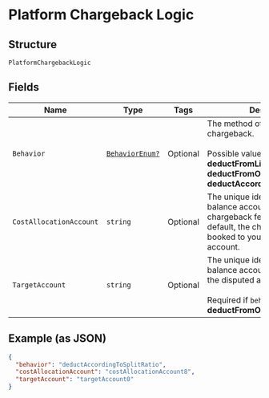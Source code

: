
# Platform Chargeback Logic

## Structure

`PlatformChargebackLogic`

## Fields

| Name | Type | Tags | Description |
|  --- | --- | --- | --- |
| `Behavior` | [`BehaviorEnum?`](../../doc/models/behavior-enum.md) | Optional | The method of handling the chargeback.<br><br>Possible values: **deductFromLiableAccount**, **deductFromOneBalanceAccount**, **deductAccordingToSplitRatio**. |
| `CostAllocationAccount` | `string` | Optional | The unique identifier of the balance account to which the chargeback fees are booked. By default, the chargeback fees are booked to your liable balance account. |
| `TargetAccount` | `string` | Optional | The unique identifier of the balance account against which the disputed amount is booked.<br><br>Required if `behavior` is **deductFromOneBalanceAccount**. |

## Example (as JSON)

```json
{
  "behavior": "deductAccordingToSplitRatio",
  "costAllocationAccount": "costAllocationAccount8",
  "targetAccount": "targetAccount0"
}
```

